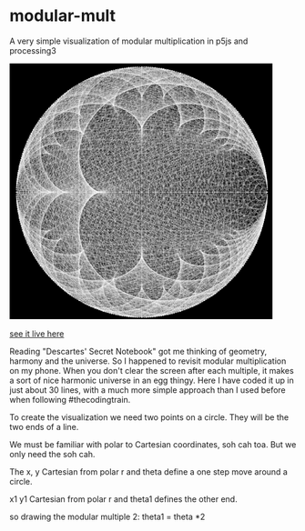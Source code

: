 # modular-mult
A very simple visualization of modular multiplication in p5js and processing3

![modmult1.png](modmult1.png)

[see it live here](https://editor.p5js.org/greggelong/present/Ma17Y0ztn)

Reading "Descartes' Secret Notebook" got me thinking of geometry, harmony and the universe. So I happened to revisit modular multiplication on my phone. When you don't clear the screen after each multiple, it makes a sort of nice harmonic universe in an egg thingy. Here I have coded it up in just about 30 lines, with a much more simple approach than I used before when following #thecodingtrain.

To create the visualization we need two points on a circle.  They will be the two ends of a line.

We must be familiar with polar to Cartesian coordinates, soh cah toa.  But we only need the soh cah.  

The x, y Cartesian from polar r and theta define a one step move around a circle.

x1 y1 Cartesian from polar r and theta1 defines the other end. 

so drawing the modular multiple 2: theta1 = theta *2 
